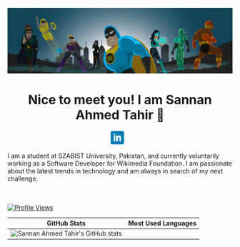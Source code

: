 ![](https://github.com/sannan12/sannan12/blob/main/header2.png)
<h1 align="center">Nice to meet you! I am Sannan Ahmed Tahir 👋</h1>


<p align='center'>
<a href="https://www.linkedin.com/in/sannan-ahmed-tahir-05ab45196/"><img height="30" src="https://github.com/sannan12/sannan12/blob/main/linkedin.png?raw=true"></a>
&nbsp;&nbsp;
</p>
I am a student at SZABIST University, Pakistan, and currently voluntarily working as a Software Developer for Wikimedia Foundation. I am passionate about the latest trends in technology and am always in search of my next challenge.


<br/><br/>
[![Profile Views](https://komarev.com/ghpvc/?username=sannan12&color=blue&style=plastic)](https://github.com/sannan12) <br>



| GitHub Stats | Most Used Languages |
| ------------- | ------------- |
| ![Sannan Ahmed Tahir's GitHub stats](https://github-readme-stats.vercel.app/api?username=sannan12&show_icons=true)  |
